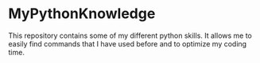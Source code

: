 # MyPythonKnowledge
This repository contains some of my different python skills. It allows me to easily find commands that I have used before and to optimize my coding time.
